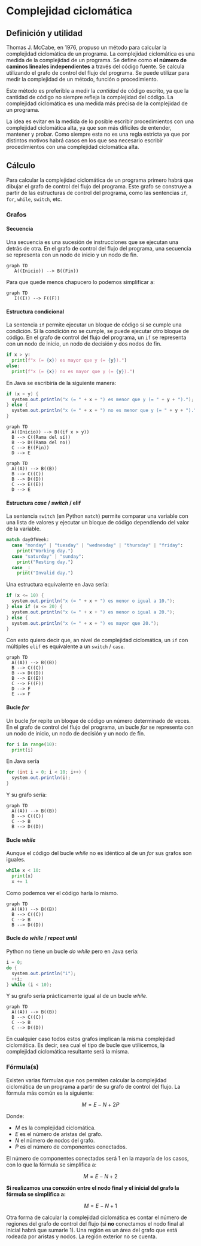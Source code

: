 # Complejidad ciclomática

## Definición y utilidad

Thomas J. McCabe, en 1976, propuso un método para calcular la complejidad ciclomática de un programa. La complejidad ciclomática es una medida de la complejidad de un programa. Se define como **el número de caminos lineales independientes** a través del código fuente. Se calcula utilizando el grafo de control del flujo del programa. Se puede utilizar para medir la complejidad de un método, función o procedimiento.

Este método es preferible a medir la _cantidad_ de código escrito, ya que la cantidad de código no siempre refleja la complejidad del código. La complejidad ciclomática es una medida más precisa de la complejidad de un programa.

La idea es evitar en la medida de lo posible escribir procedimientos con una complejidad ciclomática alta, ya que son más difíciles de entender, mantener y probar. Como siempre esta no es una regla estricta ya que por distintos motivos habrá casos en los que sea necesario escribir procedimientos con una complejidad ciclomática alta.

## Cálculo

Para calcular la complejidad ciclomática de un programa primero habrá que dibujar el grafo de control del flujo del programa. Este grafo se construye a partir de las estructuras de control del programa, como las sentencias `if`, `for`, `while`, `switch`, etc.

### Grafos

#### Secuencia

Una secuencia es una sucesión de instrucciones que se ejecutan una detrás de otra. En el grafo de control del flujo del programa, una secuencia se representa con un nodo de inicio y un nodo de fin.

```mermaid
graph TD
   A((Inicio)) --> B((Fin))
```

Para que quede menos chapucero lo podemos simplificar a:

```mermaid
graph TD
   I((I)) --> F((F))
```

#### Estructura condicional

La sentencia `if` permite ejecutar un bloque de código si se cumple una condición. Si la condición no se cumple, se puede ejecutar otro bloque de código. En el grafo de control del flujo del programa, un `if` se representa con un nodo de inicio, un nodo de decisión y dos nodos de fin.

```python
if x > y:
  print(f"x (= {x}) es mayor que y (= {y}).")
else:
  print(f"x (= {x}) no es mayor que y (= {y}).")
```

En Java se escribiría de la siguiente manera:

```java
if (x < y) {
  system.out.println("x (= " + x + ") es menor que y (= " + y + ").");
} else {
  system.out.println("x (= " + x + ") no es menor que y (= " + y + ").");
}
```

```mermaid
graph TD
  A((Inicio)) --> B((if x > y))
  B --> C((Rama del sí))
  B --> D((Rama del no))
  C --> E((Fin))
  D --> E
```

```mermaid
graph TD
  A((A)) --> B((B))
  B --> C((C))
  B --> D((D))
  C --> E((E))
  D --> E
```

#### Estructura _case_ / _switch_ / elif

La sentencia `switch` (en Python `match`) permite comparar una variable con una lista de valores y ejecutar un bloque de código dependiendo del valor de la variable.

```python
match dayOfWeek:
  case "monday" | "tuesday" | "wednesday" | "thursday" | "friday":
    print("Working day.")
  case "saturday" | "sunday":
    print("Resting day.")
  case _: 
    print("Invalid day.")
```

Una estructura equivalente en Java sería:

```java
if (x <= 10) {
  system.out.println("x (= " + x + ") es menor o igual a 10.");
} else if (x <= 20) {
  system.out.println("x (= " + x + ") es menor o igual a 20.");
} else {
  system.out.println("x (= " + x + ") es mayor que 20.");
}
```

Con esto quiero decir que, an nivel de complejidad ciclomática, un `if` con múltiples `elif` es equivalente a un `switch` / `case`.

```mermaid
graph TD
  A((A)) --> B((B))
  B --> C((C))
  B --> D((D))
  B --> E((E))
  C --> F((F))
  D --> F
  E --> F
```

#### Bucle _for_

Un bucle _for_ repite un bloque de código un número determinado de veces. En el grafo de control del flujo del programa, un bucle _for_ se representa con un nodo de inicio, un nodo de decisión y un nodo de fin.

```python
for i in range(10):
  print(i)
```

En Java sería

```java
for (int i = 0; i < 10; i++) {
  system.out.println(i);
}
```

Y su grafo sería:

```mermaid
graph TD
  A((A)) --> B((B))
  B --> C((C))
  C --> B
  B --> D((D))
```

#### Bucle _while_

Aunque el código del bucle _while_ no es idéntico al de un _for_ sus grafos son iguales.

```python
while x < 10:
  print(x)
  x += 1
```

Como podemos ver el código haría lo mismo.

```mermaid
graph TD
  A((A)) --> B((B))
  B --> C((C))
  C --> B
  B --> D((D))
```

#### Bucle _do while_ / _repeat until_

Python no tiene un bucle _do while_ pero en Java sería:

```java
i = 0;
do {
  system.out.println("i");
  ++i;
} while (i < 10);
```

Y su grafo sería prácticamente igual al de un bucle _while_.

```mermaid
graph TD
  A((A)) --> B((B))
  B --> C((C))
  C --> B
  C --> D((D))
```

En cualquier caso todos estos grafos implican la misma complejidad ciclomática. Es decir, sea cual el tipo de bucle que utilicemos, la complejidad ciclomática resultante será la misma.

### Fórmula(s)

Existen varias fórmulas que nos permiten calcular la complejidad ciclomática de un programa a partir de su grafo de control del flujo. La fórmula más común es la siguiente:

$$M = E - N + 2P$$

Donde:

* $M$ es la complejidad ciclomática.
* $E$ es el número de aristas del grafo.
* $N$ el número de nodos del grafo.
* $P$ es el número de componentes conectados.

El número de componentes conectados será 1 en la mayoría de los casos, con lo que la fórmula se simplifica a:

$$M = E - N + 2$$

**Si realizamos una conexión entre el nodo final y el inicial del grafo la fórmula se simplifica a:**

$$M = E - N + 1$$

Otra forma de calcular la complejidad ciclomática es contar el número de regiones del grafo de control del flujo (si **no** conectamos el nodo final al inicial habrá que sumarle 1). Una región es un área del grafo que está rodeada por aristas y nodos. La región exterior no se cuenta.

